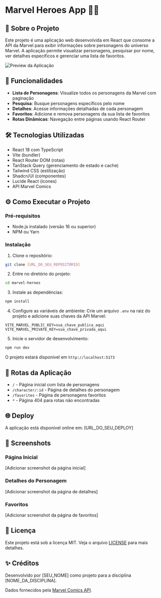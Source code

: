 
# Marvel Heroes App 🦸‍♂️

## 📝 Sobre o Projeto

Este projeto é uma aplicação web desenvolvida em React que consome a API da Marvel para exibir informações sobre personagens do universo Marvel. A aplicação permite visualizar personagens, pesquisar por nome, ver detalhes específicos e gerenciar uma lista de favoritos.

![Preview da Aplicação](https://terrigen-cdn-dev.marvel.com/content/prod/1x/sre_mas-mp_imgtopper_gradientoverlay_10.jpg)

## 🚀 Funcionalidades

- **Lista de Personagens**: Visualize todos os personagens da Marvel com paginação
- **Pesquisa**: Busque personagens específicos pelo nome
- **Detalhes**: Acesse informações detalhadas de cada personagem
- **Favoritos**: Adicione e remova personagens da sua lista de favoritos
- **Rotas Dinâmicas**: Navegação entre páginas usando React Router

## 🛠️ Tecnologias Utilizadas

- React 18 com TypeScript
- Vite (bundler)
- React Router DOM (rotas)
- TanStack Query (gerenciamento de estado e cache)
- Tailwind CSS (estilização)
- Shadcn/UI (componentes)
- Lucide React (ícones)
- API Marvel Comics

## ⚙️ Como Executar o Projeto

### Pré-requisitos
- Node.js instalado (versão 16 ou superior)
- NPM ou Yarn

### Instalação

1. Clone o repositório:
```bash
git clone [URL_DO_SEU_REPOSITÓRIO]
```

2. Entre no diretório do projeto:
```bash
cd marvel-heroes
```

3. Instale as dependências:
```bash
npm install
```

4. Configure as variáveis de ambiente:
Crie um arquivo `.env` na raiz do projeto e adicione suas chaves da API Marvel:
```env
VITE_MARVEL_PUBLIC_KEY=sua_chave_publica_aqui
VITE_MARVEL_PRIVATE_KEY=sua_chave_privada_aqui
```

5. Inicie o servidor de desenvolvimento:
```bash
npm run dev
```

O projeto estará disponível em `http://localhost:5173`

## 📱 Rotas da Aplicação

- `/` - Página inicial com lista de personagens
- `/character/:id` - Página de detalhes do personagem
- `/favorites` - Página de personagens favoritos
- `*` - Página 404 para rotas não encontradas

## 🌐 Deploy

A aplicação está disponível online em: [URL_DO_SEU_DEPLOY]

## 📸 Screenshots

### Página Inicial
[Adicionar screenshot da página inicial]

### Detalhes do Personagem
[Adicionar screenshot da página de detalhes]

### Favoritos
[Adicionar screenshot da página de favoritos]

## 📄 Licença

Este projeto está sob a licença MIT. Veja o arquivo [LICENSE](LICENSE) para mais detalhes.

## ✨ Créditos

Desenvolvido por [SEU_NOME] como projeto para a disciplina [NOME_DA_DISCIPLINA].

Dados fornecidos pela [Marvel Comics API](https://developer.marvel.com).

